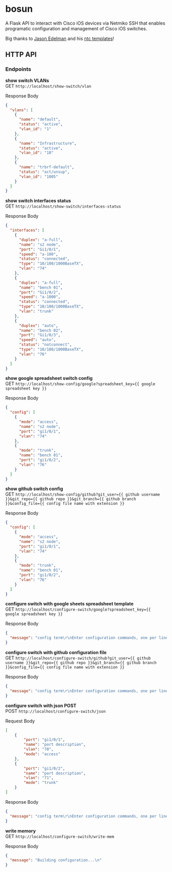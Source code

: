 # bosun

A Flask API to interact with Cisco iOS devices via Netmiko SSH that enables programatic configuration and management of Cisco iOS switches.

Big thanks to [Jason Edelman](https://github.com/jedelman8) and his [ntc templates](https://github.com/networktocode/ntc-templates)!

## HTTP API

### Endpoints

**show switch VLANs**<br>
GET `http://localhost/show-switch/vlan`<br>

Response Body

```json
{
  "vlans": [
    {
      "name": "default",
      "status": "active",
      "vlan_id": "1"
    },
    {
      "name": "Infrastructure",
      "status": "active",
      "vlan_id": "10"
    },
    {
      "name": "trbrf-default",
      "status": "act/unsup",
      "vlan_id": "1005"
    }
  ]
}
```

**show switch interfaces status**<br>
GET `http://localhost/show-switch/interfaces-status`<br>

Response Body

```json
{
  "interfaces": [
    {
      "duplex": "a-full",
      "name": "s2 node",
      "port": "Gi1/0/1",
      "speed": "a-100",
      "status": "connected",
      "type": "10/100/1000BaseTX",
      "vlan": "74"
    },
    {
      "duplex": "a-full",
      "name": "bench 01",
      "port": "Gi1/0/2",
      "speed": "a-1000",
      "status": "connected",
      "type": "10/100/1000BaseTX",
      "vlan": "trunk"
    },
    {
      "duplex": "auto",
      "name": "bench 02",
      "port": "Gi1/0/3",
      "speed": "auto",
      "status": "notconnect",
      "type": "10/100/1000BaseTX",
      "vlan": "76"
    }
  ]
}
```

**show google spreadsheet switch config**<br>
GET `http://localhost/show-config/google?spreadsheet_key={{ google spreadsheet key }}`<br>

Response Body

```json
{
  "config": [
    {
      "mode": "access",
      "name": "s2 node",
      "port": "gi1/0/1",
      "vlan": "74"
    },
    {
      "mode": "trunk",
      "name": "bench 01",
      "port": "gi1/0/2",
      "vlan": "76"
    }
  ]
}
```

**show github switch config**<br>
GET `http://localhost/show-config/github?git_user={{ github username }}&git_repo={{ github repo }}&git_branch={{ github branch }}&config_file={{ config file name with extension }}`<br>

Response Body

```json
{
  "config": [
    {
      "mode": "access",
      "name": "s2 node",
      "port": "gi1/0/1",
      "vlan": "74"
    },
    {
      "mode": "trunk",
      "name": "bench 01",
      "port": "gi1/0/2",
      "vlan": "76"
    }
  ]
}
```

**configure switch with google sheets spreadsheet template**<br>
GET `http://localhost/configure-switch/google?spreadsheet_key={{ google spreadsheet key }}`<br>

Response Body

```json
{
  "message": "config term\r\nEnter configuration commands, one per line.  End with CNTL/Z.\r\nNY15m-3e(config)#interface gi1/0/1\r\nNY15m-3e(config-if)#description s8 node\r\nNY15m-3e(config-if)#switchport access vlan 74\r\nNY15m-3e(config-if)#switchport trunk encapsulation dot1q\r\nNY15m-3e(config-if)#switchport mode access\r\nNY15m-3e(config-if)#!\r\nNY15m-3e(config-if)#end\r\nNY15m-3e#"
}
```

**configure switch with github configuration file**<br>
GET `http://localhost/configure-switch/github?git_user={{ github username }}&git_repo={{ github repo }}&git_branch={{ github branch }}&config_file={{ config file name with extension }}`<br>

Response Body

```json
{
  "message": "config term\r\nEnter configuration commands, one per line.  End with CNTL/Z.\r\nNY15m-3e(config)#interface gi1/0/1\r\nNY15m-3e(config-if)#description s8 node\r\nNY15m-3e(config-if)#switchport access vlan 74\r\nNY15m-3e(config-if)#switchport trunk encapsulation dot1q\r\nNY15m-3e(config-if)#switchport mode access\r\nNY15m-3e(config-if)#!\r\nNY15m-3e(config-if)#end\r\nNY15m-3e#"
}
```

**configure switch with json POST**<br>
POST `http://localhost/configure-switch/json`<br>

Request Body

```json
[
	{
		"port": "gi1/0/1",
		"name": "port description",
		"vlan": "70",
		"mode": "access"
	},
	{
		"port": "gi1/0/2",
		"name": "port description",
		"vlan": "71",
		"mode": "trunk"
	}
]
```

Response Body

```json
{
  "message": "config term\r\nEnter configuration commands, one per line.  End with CNTL/Z.\r\nNY15m-3e(config)#interface gi1/0/1\r\nNY15m-3e(config-if)#description s8 node\r\nNY15m-3e(config-if)#switchport access vlan 74\r\nNY15m-3e(config-if)#switchport trunk encapsulation dot1q\r\nNY15m-3e(config-if)#switchport mode access\r\nNY15m-3e(config-if)#!\r\nNY15m-3e(config-if)#end\r\nNY15m-3e#"
}
```

**write memory**<br>
GET `http://localhost/configure-switch/write-mem`<br>

Response Body

```json
{
  "message": "Building configuration...\n"
}
```
